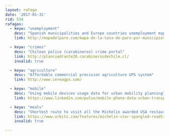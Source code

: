 ```yaml
---
layout: rafaga
date: '2017-01-31'
rid: 534
rafagas:
  - keyw: "unemployment"
    desc: "Spanish municipalities and Europe countries unemployment maps"
    link: http://mapadelparo.com/mapa-de-la-tasa-de-paro-por-municipios-en-espana/

  - keyw: "crimes"
    desc: "Chilean police (carabineros) crime portal"
    link: http://plancuadrante20.carabinerosdechile.cl/
    invalid: true

  - keyw: "agriculture"
    desc: "Affordable commercial precision agriculture GPS system"
    link: http://www.cereagps.com/

  - keyw: "mobile"
    desc: "Using mobile devices usage data for urban mobility planning"
    link: https://www.linkedin.com/pulse/mobile-phone-data-urban-transportation-planning-meead-saberi?trk=hp-feed-article-title-like

  - keyw: "meals"
    desc: "Shortest route to visit all the Michelin awarded USA restaurants"
    link: https://www.orbitz.com/features/michelin-star-spangled-roadtrips/
    invalid: true

---
```

